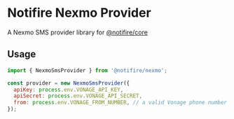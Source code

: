 # Notifire Nexmo Provider

A Nexmo SMS provider library for [@notifire/core](https://github.com/notifirehq/notifire)

## Usage

```javascript
import { NexmoSmsProvider } from '@notifire/nexmo';

const provider = new NexmoSmsProvider({
  apiKey: process.env.VONAGE_API_KEY,
  apiSecret: process.env.VONAGE_API_SECRET,
  from: process.env.VONAGE_FROM_NUMBER, // a valid Vonage phone number
});
```
